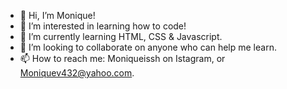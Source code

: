 - 👋 Hi, I’m Monique!
- 👀 I’m interested in learning how to code!
- 🌱 I’m currently learning HTML, CSS & Javascript.
- 💞️ I’m looking to collaborate on anyone who can help me learn.
- 📫 How to reach me: Moniqueissh on Istagram, or Moniquev432@yahoo.com.

<!---
Moniqueishh/Moniqueishh is a ✨ special ✨ repository because its `README.md` (this file) appears on your GitHub profile.
You can click the Preview link to take a look at your changes.
--->
